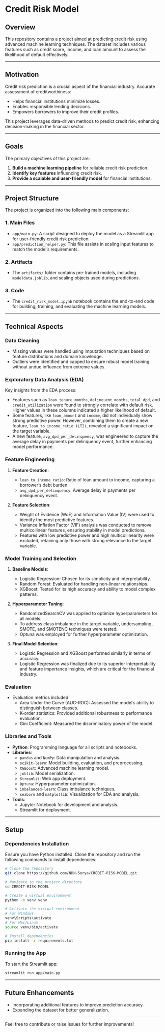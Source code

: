 # Credit Risk Model

## Overview

This repository contains a project aimed at predicting credit risk using advanced machine learning techniques. The dataset includes various features such as credit score, income, and loan amount to assess the likelihood of default effectively.

---

## Motivation

Credit risk prediction is a crucial aspect of the financial industry. Accurate assessment of creditworthiness:

- Helps financial institutions minimize losses.
- Enables responsible lending decisions.
- Empowers borrowers to improve their credit profiles.

This project leverages data-driven methods to predict credit risk, enhancing decision-making in the financial sector.

---

## Goals

The primary objectives of this project are:

1. **Build a machine learning pipeline** for reliable credit risk prediction.
2. **Identify key features** influencing credit risk.
3. **Provide a scalable and user-friendly model** for financial institutions.

---

## Project Structure

The project is organized into the following main components:

### 1. **Main Files**

- `app/main.py`: A script designed to deploy the model as a Streamlit app for user-friendly credit risk prediction.
- `app/prediction_helper.py`: This file assists in scaling input features to match the model’s requirements.

### 2. **Artifacts**

- The `artifacts/` folder contains pre-trained models, including `modeldata.joblib`, and scaling objects used during predictions.

### 3. **Code**

- The `credit_risk_model.ipynb` notebook contains the end-to-end code for building, training, and evaluating the machine learning models.

---

## Technical Aspects

### Data Cleaning

- Missing values were handled using imputation techniques based on feature distributions and domain knowledge.
- Outliers were identified and capped to ensure robust model training without undue influence from extreme values.

### Exploratory Data Analysis (EDA)

Key insights from the EDA process:

- Features such as `loan_tenure_months`, `delinquent_months`, `total_dpd`, and `credit_utilization` were found to strongly correlate with default risk. Higher values in these columns indicated a higher likelihood of default.
- Some features, like `loan_amount` and `income`, did not individually show strong predictive power. However, combining them to create a new feature, `loan_to_income_ratio (LTI)`, revealed a significant impact on the target variable.
- A new feature, `avg_dpd_per_delinquency`, was engineered to capture the average delay in payments per delinquency event, further enhancing model performance.

### Feature Engineering

1. **Feature Creation**:
   - `loan_to_income_ratio`: Ratio of loan amount to income, capturing a borrower’s debt burden.
   - `avg_dpd_per_delinquency`: Average delay in payments per delinquency event.

2. **Feature Selection**:
   - Weight of Evidence (WoE) and Information Value (IV) were used to identify the most predictive features.
   - Variance Inflation Factor (VIF) analysis was conducted to remove multicollinear features, ensuring stability in model predictions.
   - Features with low predictive power and high multicollinearity were excluded, retaining only those with strong relevance to the target variable.

### Model Training and Selection

1. **Baseline Models**:
   - Logistic Regression: Chosen for its simplicity and interpretability.
   - Random Forest: Evaluated for handling non-linear relationships.
   - XGBoost: Tested for its high accuracy and ability to model complex patterns.

2. **Hyperparameter Tuning**:
   - RandomizedSearchCV was applied to optimize hyperparameters for all models.
   - To address class imbalance in the target variable, undersampling, SMOTE, and SMOTENC techniques were tested.
   - Optuna was employed for further hyperparameter optimization.

3. **Final Model Selection**:
   - Logistic Regression and XGBoost performed similarly in terms of accuracy.
   - Logistic Regression was finalized due to its superior interpretability and feature importance insights, which are critical for the financial industry.

### Evaluation

- Evaluation metrics included:
  - Area Under the Curve (AUC-ROC): Assessed the model’s ability to distinguish between classes.
  - K-order statistics: Provided additional robustness to performance evaluation.
  - Gini Coefficient: Measured the discriminatory power of the model.

### Libraries and Tools

- **Python**: Programming language for all scripts and notebooks.
- **Libraries**:
  - `pandas` and `NumPy`: Data manipulation and analysis.
  - `scikit-learn`: Model building, evaluation, and preprocessing.
  - `XGBoost`: Advanced machine learning model.
  - `joblib`: Model serialization.
  - `Streamlit`: Web app deployment.
  - `Optuna`: Hyperparameter optimization.
  - `imbalanced-learn`: Class imbalance techniques.
  - `seaborn` and `matplotlib`: Visualization for EDA and analysis.
- **Tools**:
  - Jupyter Notebook for development and analysis.
  - Streamlit for deployment.

---

## Setup

### Dependencies Installation

Ensure you have Python installed. Clone the repository and run the following commands to install dependencies:

```bash
# Clone the repository
git clone https://github.com/NDN-Surya/CREDIT-RISK-MODEL.git

# Navigate to the project directory
cd CREDIT-RISK-MODEL

# Create a virtual environment
python -m venv venv

# Activate the virtual environment
# For Windows
venv\Scripts\activate
# For Mac/Linux
source venv/bin/activate

# Install dependencies
pip install -r requirements.txt
```

### Running the App

To start the Streamlit app:

```bash
streamlit run app/main.py
```

---

## Future Enhancements

- Incorporating additional features to improve prediction accuracy.
- Expanding the dataset for better generalization.

---

Feel free to contribute or raise issues for further improvements!

